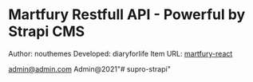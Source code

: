 # Martfury Restfull API - Powerful by Strapi CMS

Author: nouthemes
Developed: diaryforlife
Item URL: [martfury-react]('https://themeforest.net/item/martfury-multipurpose-marketplace-react-ecommerce-template/25783100')

admin@admin.com
Admin@2021"# supro-strapi" 
